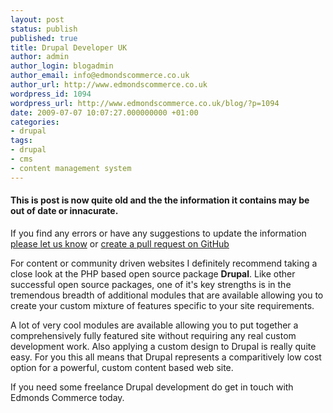 ```yaml
---
layout: post
status: publish
published: true
title: Drupal Developer UK
author: admin
author_login: blogadmin
author_email: info@edmondscommerce.co.uk
author_url: http://www.edmondscommerce.co.uk
wordpress_id: 1094
wordpress_url: http://www.edmondscommerce.co.uk/blog/?p=1094
date: 2009-07-07 10:07:27.000000000 +01:00
categories:
- drupal
tags:
- drupal
- cms
- content management system
---
```

<div class="oldpost"><h4>This is post is now quite old and the the information it contains may be out of date or innacurate.</h4>
<p>
If you find any errors or have any suggestions to update the information <a href="http://edmondscommerce.github.io/contact-us/index.html">please let us know</a>
or <a href="https://github.com/edmondscommerce/edmondscommerce.github.io">create a pull request on GitHub</a>
</p>
</div>
For content or community driven websites I definitely recommend taking a close look at the PHP based open source package <b>Drupal</b>. Like other successful open source packages, one of it's key strengths is in the tremendous breadth of additional modules that are available allowing you to create your custom mixture of features specific to your site requirements. 

A lot of very cool modules are available allowing you to put together a comprehensively fully featured site without requiring any real custom development work. Also applying a custom design to Drupal is really quite easy. For you this all means that Drupal represents a comparitively low cost option for a powerful, custom content based web site.

If you need some freelance Drupal development do get in touch with Edmonds Commerce today.

